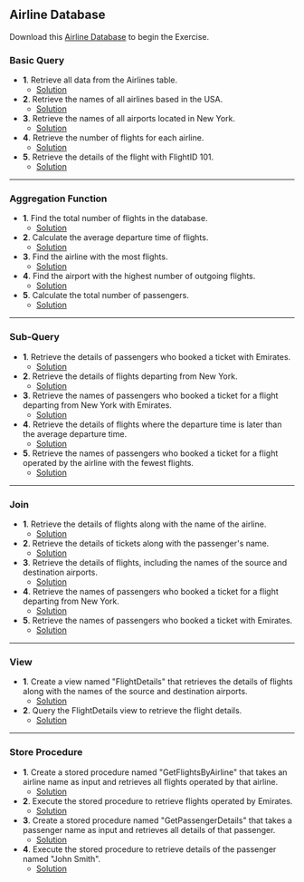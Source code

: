 ## Airline Database
Download this [Airline Database](Data-Manipulation-Language/Airline-Database/Airline2.sql) to begin the Exercise.

### Basic Query
  * **1**. Retrieve all data from the Airlines table.
    * [Solution](./Solution/Basic-Queries/exercise1.sql)
  * **2**. Retrieve the names of all airlines based in the USA.
    * [Solution](./Solution/Basic-Queries/exercise2.sql)
  * **3**. Retrieve the names of all airports located in New York.
    * [Solution](./Solution/Basic-Queries/exercise3.sql)
  * **4**. Retrieve the number of flights for each airline.
    * [Solution](./Solution/Basic-Queries/exercise4.sql)
  * **5**. Retrieve the details of the flight with FlightID 101.
    * [Solution](./Solution/Basic-Queries/exercise5.sql)

---

### Aggregation Function
  * **1**. Find the total number of flights in the database. 
    * [Solution](./Solution/Aggregation-Functions/exercise1.sql)
  * **2**. Calculate the average departure time of flights.
    * [Solution](./Solution/Aggregation-Functions/exercise2.sql)
  * **3**. Find the airline with the most flights.
    * [Solution](./Solution/Aggregation-Functions/exercise3.sql)
  * **4**. Find the airport with the highest number of outgoing flights.
    * [Solution](./Solution/Aggregation-Functions/exercise4.sql)
  * **5**. Calculate the total number of passengers.
    * [Solution](./Solution/Aggregation-Functions/exercise5.sql)

---

### Sub-Query
  * **1**. Retrieve the details of passengers who booked a ticket with Emirates. 
    * [Solution](./Solution/Subqueries/exercise1.sql)
  * **2**. Retrieve the details of flights departing from New York.
    * [Solution](./Solution/Subqueries/exercise2.sql)
  * **3**. Retrieve the names of passengers who booked a ticket for a flight departing from New York with Emirates.
    * [Solution](./Solution/Subqueries/exercise3.sql)
  * **4**. Retrieve the details of flights where the departure time is later than the average departure time.
    * [Solution](./Solution/Subqueries/exercise4.sql)
  * **5**. Retrieve the names of passengers who booked a ticket for a flight operated by the airline with the fewest flights.
    * [Solution](./Solution/Subqueries/exercise5.sql)

---

### Join
  * **1**. Retrieve the details of flights along with the name of the airline.
    * [Solution](./Solution/Join/exercise1.sql)
  * **2**. Retrieve the details of tickets along with the passenger's name. 
    * [Solution](./Solution/Join/exercise2.sql)
  * **3**. Retrieve the details of flights, including the names of the source and destination airports.
    * [Solution](./Solution/Join/exercise3.sql)
  * **4**. Retrieve the names of passengers who booked a ticket for a flight departing from New York.
    * [Solution](./Solution/Join/exercise4.sql)
  * **5**. Retrieve the names of passengers who booked a ticket with Emirates.
    * [Solution](./Solution/Join/exercise5.sql)

---

### View
  * **1**. Create a view named "FlightDetails" that retrieves the details of flights along with the names of the source and destination airports.
    * [Solution](./Solution/Create-View/exercise1.sql)
  * **2**. Query the FlightDetails view to retrieve the flight details.
    * [Solution](./Solution/Create-View/exercise2.sql)

---

### Store Procedure
  * **1**. Create a stored procedure named "GetFlightsByAirline" that takes an airline name as input and retrieves all flights operated by that airline. 
    * [Solution](./Solution/Stored-Procedure/exercise1.sql)
  * **2**. Execute the stored procedure to retrieve flights operated by Emirates. 
    * [Solution](./Solution/Stored-Procedure/exercise2.sql)
  * **3**. Create a stored procedure named "GetPassengerDetails" that takes a passenger name as input and retrieves all details of that passenger.
    * [Solution](./Solution/Stored-Procedure/exercise3.sql)
  * **4**. Execute the stored procedure to retrieve details of the passenger named "John Smith".
    * [Solution](./Solution/Stored-Procedure/exercise4.sql)
